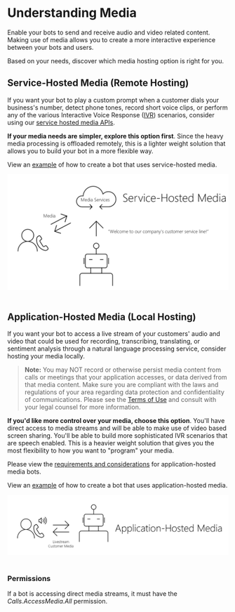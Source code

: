 # Understanding Media

Enable your bots to send and receive audio and video related content. Making use of media allows you to create a more interactive experience between your bots and users.

Based on your needs, discover which media hosting option is right for you.

## Service-Hosted Media (Remote Hosting)
If you want your bot to play a custom prompt when a customer dials your business's number, detect phone tones, record short voice clips, or perform any of the various Interactive Voice Response ([IVR](/graph/api/resources/calls-api-ivr-overview)) scenarios, consider using our [service hosted media APIs](/graph/api/resources/communications-api-overview).

**If your media needs are simpler, explore this option first**. Since the heavy media processing is offloaded remotely, this is a lighter weight solution that allows you to build your bot in a more flexible way.

View an [example](https://github.com/microsoftgraph/microsoft-graph-comms-samples/tree/master/Samples/BetaSamples/RemoteMediaSamples) of how to create a bot that uses service-hosted media.

![Remote Hosting Diagram](images/communications-remote-media.PNG)<br/></br>

## Application-Hosted Media (Local Hosting)
If you want your bot to access a live stream of your customers' audio and video that could be used for recording, transcribing, translating, or sentiment analysis through a natural language processing service, consider hosting your media locally.

>**Note:** You may NOT record or otherwise persist media content from calls or meetings that your application accesses, or data derived from that media content. Make sure you are compliant with the laws and regulations of your area regarding data protection and confidentiality of communications. Please see the [Terms of Use](https://docs.microsoft.com/en-us/legal/microsoft-apis/terms-of-use) and consult with your legal counsel for more information.

**If you'd like more control over your media, choose this option**. You'll have direct access to media streams and will be able to make use of video based screen sharing. You'll be able to build more sophisticated IVR scenarios that are speech enabled. This is a heavier weight solution that gives you the most flexibility to how you want to "program" your media.

Please view the [requirements and considerations](https://docs.microsoft.com/en-us/microsoftteams/platform/concepts/calls-and-meetings/requirements-considerations-application-hosted-media-bots)  for application-hosted media bots.

View an [example](https://github.com/microsoftgraph/microsoft-graph-comms-samples/tree/master/Samples/V1.0Samples/LocalMediaSamples) of how to create a bot that uses application-hosted media.

![Local Hosting Diagram](images/communications-local-media.PNG)<br/></br>

### Permissions
If a bot is accessing direct media streams, it must have the *Calls.AccessMedia.All* permission.
